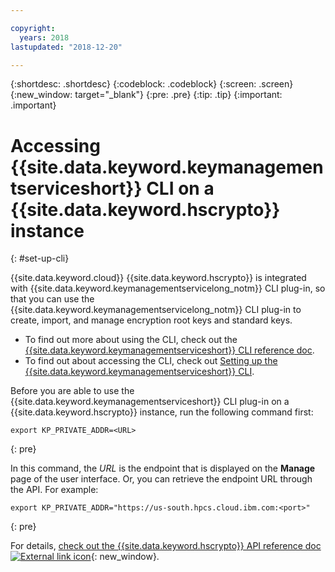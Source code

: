 ```yaml
---

copyright:
  years: 2018
lastupdated: "2018-12-20"

---
```


{:shortdesc: .shortdesc}
{:codeblock: .codeblock}
{:screen: .screen}
{:new_window: target="_blank"}
{:pre: .pre}
{:tip: .tip}
{:important: .important}

# Accessing {{site.data.keyword.keymanagementserviceshort}} CLI on a {{site.data.keyword.hscrypto}} instance
{: #set-up-cli}

{{site.data.keyword.cloud}} {{site.data.keyword.hscrypto}} is integrated with {{site.data.keyword.keymanagementservicelong_notm}} CLI plug-in, so that you can use the {{site.data.keyword.keymanagementservicelong_notm}} CLI plug-in to create, import, and manage encryption root keys and standard keys.

- To find out more about using the CLI, check out the [{{site.data.keyword.keymanagementserviceshort}} CLI reference doc](/docs/services/key-protect/cli-reference.html).
- To find out about accessing the CLI, check out [Setting up the {{site.data.keyword.keymanagementserviceshort}} CLI](/docs/services/key-protect/set-up-cli.html).

Before you are able to use the {{site.data.keyword.keymanagementserviceshort}} CLI plug-in on a {{site.data.keyword.hscrypto}} instance, run the following command first:

```
export KP_PRIVATE_ADDR=<URL>
```
{: pre}

In this command, the *URL* is the endpoint that is displayed on the **Manage** page of the user interface. Or, you can retrieve the endpoint URL through the API. For example:

```
export KP_PRIVATE_ADDR="https://us-south.hpcs.cloud.ibm.com:<port>"
```
{: pre}

For details, [check out the {{site.data.keyword.hscrypto}} API reference doc ![External link icon](../../icons/launch-glyph.svg "External link icon")](https://console.bluemix.net/apidocs/hp-crypto){: new_window}.
